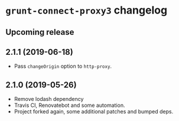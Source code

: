 # `grunt-connect-proxy3` changelog

## Upcoming release

## 2.1.1 (2019-06-18)

-   Pass `changeOrigin` option to `http-proxy`.

## 2.1.0 (2019-05-26)

-   Remove lodash dependency
-   Travis CI, Renovatebot and some automation.
-   Project forked again, some additional patches and bumped deps.
